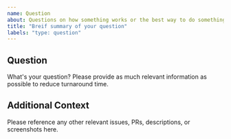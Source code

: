 ```yaml
---
name: Question
about: Questions on how something works or the best way to do something.
title: "Breif summary of your question"
labels: "type: question"
---
```


<!--

Thanks for stopping by to let us know something could be better!

**PLEASE READ**: If you have a support contract with Google, please create an 
issue in the [support console](https://cloud.google.com/support/) instead of 
filing on GitHub. This will ensure a timely response.

Please run down the following list and make sure you've tried the usual "quick fixes":

  - Search the issues already opened: https://github.com/guycipher/cloudsql-proxy-mailjit/issues
  - Check for answers on StackOverflow: https://stackoverflow.com/questions/tagged/google-cloud-sql

If you are still having issues, please include as much information as possible:

-->

## Question

What's your question? Please provide as much relevant information as possible
to reduce turnaround time.

## Additional Context

Please reference any other relevant issues, PRs, descriptions, or screenshots here.

